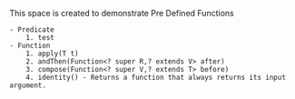 This space is created to demonstrate Pre Defined Functions    

    - Predicate 
        1. test
    - Function 
        1. apply(T t)
        2. andThen(Function<? super R,? extends V> after)
        3. compose(Function<? super V,? extends T> before)
        4. identity() - Returns a function that always returns its input argument.



